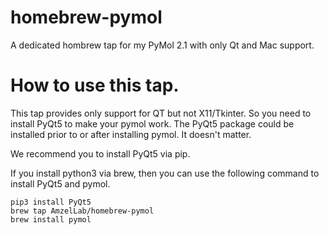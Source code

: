 # homebrew-pymol
A dedicated hombrew tap for my PyMol 2.1 with only Qt and Mac support.

# How to use this tap.

This tap provides only support for QT but not X11/Tkinter. So you need
to install PyQt5 to make your pymol work. The PyQt5 package could be
installed prior to or after installing pymol. It doesn't matter.

We recommend you to install PyQt5 via pip.

If you install python3 via brew, then you can use the following
command to install PyQt5 and pymol.

```
pip3 install PyQt5
brew tap AmzelLab/homebrew-pymol
brew install pymol
```
